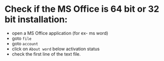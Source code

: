 # Check if the MS Office is 64 bit or 32 bit installation:  
* open a MS Office application (for ex- ms word)  
* goto `file`  
* goto `account`  
* click on `About word` below activation status  
* check the first line of the text file.  
